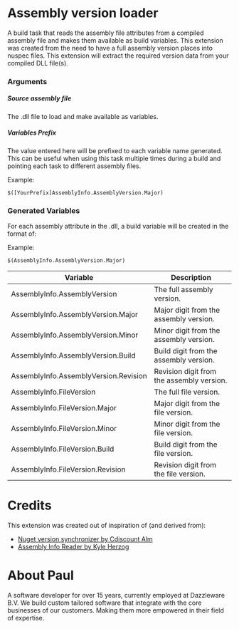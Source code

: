 ﻿# Assembly version loader

A build task that reads the assembly file attributes from a compiled assembly file and makes them available as build variables. This extension was created from the need to have a full assembly version places into nuspec files. This extension will extract the required version data from your compiled DLL file(s).

### Arguments
##### Source assembly file
The .dll file to load and make available as variables.

##### Variables Prefix
The value entered here will be prefixed to each variable name generated.  This can be useful when using this task multiple times during a build and pointing each task to different assembly files.

Example: 
```
$([YourPrefix]AssemblyInfo.AssemblyVersion.Major)
```

### Generated Variables
For each assembly attribute in the .dll, a build variable will be created in the format of:

Example: 
```
$(AssemblyInfo.AssemblyVersion.Major)
``` 

| Variable | Description |
|----------|-------------|
| AssemblyInfo.AssemblyVersion | The full assembly version. |
| AssemblyInfo.AssemblyVersion.Major | Major digit from the assembly version. |
| AssemblyInfo.AssemblyVersion.Minor | Minor digit from the assembly version. |
| AssemblyInfo.AssemblyVersion.Build | Build digit from the assembly version. |
| AssemblyInfo.AssemblyVersion.Revision | Revision digit from the assembly version. |
| AssemblyInfo.FileVersion | The full file version. |
| AssemblyInfo.FileVersion.Major | Major digit from the file version. |
| AssemblyInfo.FileVersion.Minor | Minor digit from the file version. |
| AssemblyInfo.FileVersion.Build | Build digit from the file version. |
| AssemblyInfo.FileVersion.Revision | Revision digit from the file version. |

# Credits
This extension was created out of inspiration of (and derived from):
 - [Nuget version synchronizer by Cdiscount Alm](https://marketplace.visualstudio.com/items?itemName=CdiscountAlm.vsts-nugetversionsynchronizer-tasks)
 - [Assembly Info Reader by Kyle Herzog](https://marketplace.visualstudio.com/items?itemName=kherzog.AssemblyInfoReader)

 # About Paul
 A software developer for over 15 years, currently employed at Dazzleware B.V. We build custom tailored software that integrate with the core businesses of our customers. Making them more empowered in their field of expertise. 

